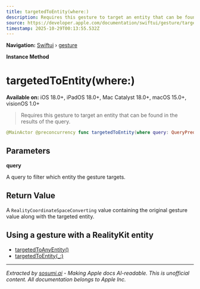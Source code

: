 ```yaml
---
title: targetedToEntity(where:)
description: Requires this gesture to target an entity that can be found in the results of the query.
source: https://developer.apple.com/documentation/swiftui/gesture/targetedtoentity(where:)
timestamp: 2025-10-29T00:13:55.532Z
---
```


**Navigation:** [Swiftui](/documentation/swiftui) › [gesture](/documentation/swiftui/gesture)

**Instance Method**

# targetedToEntity(where:)

**Available on:** iOS 18.0+, iPadOS 18.0+, Mac Catalyst 18.0+, macOS 15.0+, visionOS 1.0+

> Requires this gesture to target an entity that can be found in the results of the query.

```swift
@MainActor @preconcurrency func targetedToEntity(where query: QueryPredicate<Entity>) -> some Gesture<EntityTargetValue<Self.Value>>
```

## Parameters

**query**

A query to filter which entity the gesture targets.



## Return Value

A `RealityCoordinateSpaceConverting` value containing the original gesture value along with the targeted entity.

## Using a gesture with a RealityKit entity

- [targetedToAnyEntity()](/documentation/swiftui/gesture/targetedtoanyentity())
- [targetedToEntity(_:)](/documentation/swiftui/gesture/targetedtoentity(_:))

---

*Extracted by [sosumi.ai](https://sosumi.ai) - Making Apple docs AI-readable.*
*This is unofficial content. All documentation belongs to Apple Inc.*
